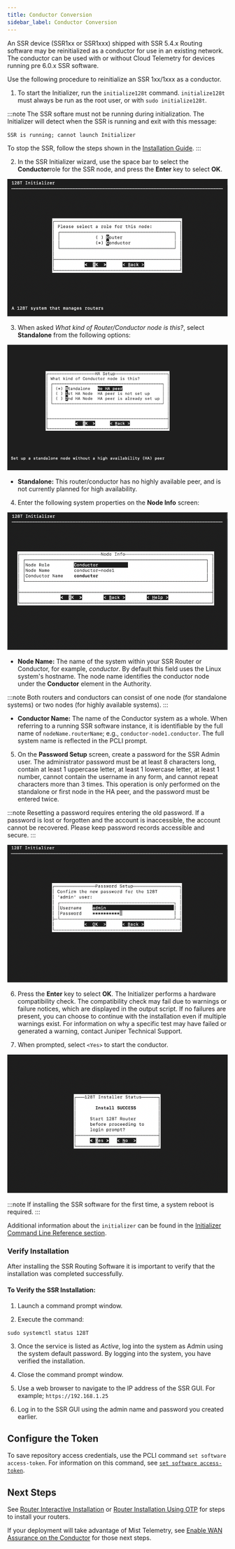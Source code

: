 ```yaml
---
title: Conductor Conversion
sidebar_label: Conductor Conversion
---
```


An SSR device (SSR1xx or SSR1xxx) shipped with SSR 5.4.x Routing software may be reinitialized as a conductor for use in an existing network. The conductor can be used with or without Cloud Telemetry for devices running pre 6.0.x SSR software.

Use the following procedure to reinitialize an SSR 1xx/1xxx as a conductor.

1. To start the Initializer, run the `initialize128t` command. `initialize128t` must always be run as the root user, or with `sudo initialize128t`.

:::note
The SSR softare must not be running during initialization. The Initializer will detect when the SSR is running and exit with this message:

```txt
SSR is running; cannot launch Initializer
```

To stop the SSR, follow the steps shown in the
[Installation Guide](intro_installation.md#stopping-the-128t-routing-software).
:::

2. In the SSR Initializer wizard, use the space bar to select the **Conductor**role for the SSR node, and press the **Enter** key to select **OK**.

  ![SSR Role](/img/initializer_Serial2.png)

3. When asked _What kind of Router/Conductor node is this?_, select **Standalone** from the following options:

 ![Identify the Node](/img/initializer_standalone.png)

- **Standalone:** This router/conductor has no highly available peer, and is not currently planned for high availability.

4. Enter the following system properties on the **Node Info** screen:

  ![Node Information](/img/initializer_Serial5.png)

  - **Node Name:** The name of the system within your SSR Router or Conductor, for example, _conductor_. By default this field uses the Linux system's hostname. The node name identifies the conductor node under the **Conductor** element in the Authority. 

  :::note
  Both routers and conductors can consist of one node (for standalone systems) or two nodes (for highly available systems).
  :::

  - **Conductor Name:** The name of the Conductor system as a whole. When referring to a running SSR software instance, it is identifiable by the full name of `nodeName.routerName`; e.g., `conductor-node1.conductor`. The full system name is reflected in the PCLI prompt.

5. On the **Password Setup** screen, create a password for the SSR Admin user. The administrator password must be at least 8 characters long, contain at least 1 uppercase letter, at least 1 lowercase letter, at least 1 number, cannot contain the username in any form, and cannot repeat characters more than 3 times. This operation is only performed on the standalone or first node in the HA peer, and the password must be entered twice. 

  :::note
  Resetting a password requires entering the old password. If a password is lost or forgotten and the account is inaccessible, the account cannot be recovered. Please keep password records accessible and secure. 
  :::

  ![Password Setup](/img/initializer_Serial6.png)

6. Press the **Enter** key to select **OK**. The Initializer performs a hardware compatibility check. The compatibility check may fail due to warnings or failure notices, which are displayed in the output script. If no failures are present, you can choose to continue with the installation even if multiple warnings exist. For information on why a specific test may have failed or generated a warning, contact Juniper Technical Support.

7. When prompted, select `<Yes>` to start the conductor.

  ![Initializer Complete](/img/initializer_complete.png)

  :::note
  If installing the SSR software for the first time, a system reboot is required.
  :::

Additional information about the `initializer` can be found in the [Initializer Command Line Reference section](initializer_cli_reference.md).

### Verify Installation

After installing the SSR Routing Software it is important to verify that the installation was completed successfully.

#### To Verify the SSR Installation:

1. Launch a command prompt window.

2. Execute the command:

  ```
  sudo systemctl status 128T
  ```

3. Once the service is listed as _Active_, log into the system as Admin using the system default password. By logging into the system, you have verified the installation. 

4. Close the command prompt window. 

5. Use a web browser to navigate to the IP address of the SSR GUI. For example; `https://192.168.1.25`

6. Log in to the SSR GUI using the admin name and password you created earlier.
  
## Configure the Token

To save repository access credentials, use the PCLI command `set software access-token`. For information on this command, see [`set software access-token`](cli_reference.md#set-software-access-token).

## Next Steps

See [Router Interactive Installation](install_router_merged.mdx) or [Router Installation Using OTP](intro_otp_iso_install.mdx) for steps to install your routers. 

If your deployment will take advantage of Mist Telemetry, see [Enable WAN Assurance on the Conductor](config_wan_assurance.md#enable-wan-assurance-on-the-conductor) for those next steps. 

